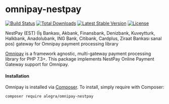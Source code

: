 # omnipay-nestpay
<p>
<a href="https://github.com/alegraio/omnipay-payu/actions"><img src="https://github.com/alegraio/omnipay-nestpay/workflows/nestpay-tests/badge.svg" alt="Build Status"></a>
<a href="https://packagist.org/packages/alegra/omnipay-nestpay"><img src="https://img.shields.io/packagist/dt/alegra/omnipay-nestpay" alt="Total Downloads"></a>
<a href="https://packagist.org/packages/alegra/omnipay-nestpay"><img src="https://img.shields.io/packagist/v/alegra/omnipay-nestpay" alt="Latest Stable Version"></a>
<a href="https://packagist.org/packages/alegra/omnipay-nestpay"><img src="https://img.shields.io/packagist/l/alegra/omnipay-nestpay" alt="License"></a>
</p>
NestPay (EST) (İş Bankası, Akbank, Finansbank, Denizbank, Kuveytturk, Halkbank, Anadolubank, ING Bank, Citibank, Cardplus, Ziraat Bankası sanal pos) gateway for Omnipay payment processing library

<a href="https://github.com/thephpleague/omnipay">Omnipay</a> is a framework agnostic, multi-gateway payment
processing library for PHP 7.3+. This package implements NestPay Online Payment Gateway support for Omnipay.

#### Installation

Omnipay is installed via <a href="http://getcomposer.org/" rel="nofollow">Composer</a>. To install, simply require with Composer:

```
composer require alegra/omnipay-nestpay
```
